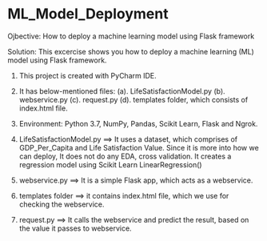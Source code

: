 # ML_Model_Deployment
Ojbective: How to deploy a machine learning model using Flask framework

Solution: This excercise shows you how to deploy a machine learning (ML) model using Flask framework. 

1. This project is created with PyCharm IDE.

2. It has below-mentioned files: 
   (a). LifeSatisfactionModel.py
   (b). webservice.py
   (c). request.py
   (d). templates folder, which consists of index.html file. 
   
3. Environment: Python 3.7, NumPy, Pandas, Scikit Learn, Flask and Ngrok. 

4. LifeSatisfactionModel.py ==> It uses a dataset, which comprises of GDP_Per_Capita and Life Satisfaction Value. 
Since it is more into how we can deploy, It does not do any EDA, cross validation. 
It creates a regression model using Scikit Learn LinearRegression() 

5. webservice.py ==> It is a simple Flask app, which acts as a webservice.

6. templates folder ==> it contains index.html file, which we use for checking the webservice. 

7. request.py ==> It calls the webservice and predict the result, based on the value it passes to webservice. 

